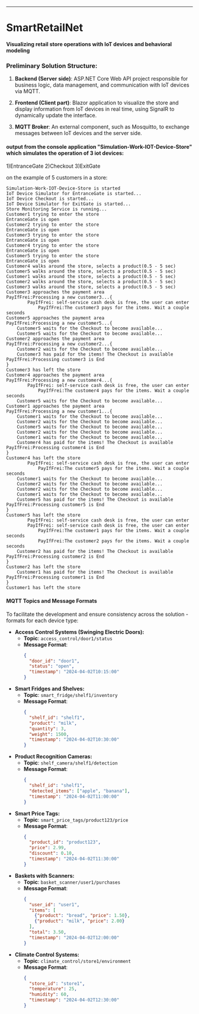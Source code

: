 ---

# SmartRetailNet

**Visualizing retail store operations with IoT devices and behavioral modeling**

### Preliminary Solution Structure:

1. **Backend (Server side)**: ASP.NET Core Web API project responsible for business logic, data management, and communication with IoT devices via MQTT.
    
2. **Frontend (Client part)**: Blazor application to visualize the store and display information from IoT devices in real time, using SignalR to dynamically update the interface.
    
3. **MQTT Broker**: An external component, such as Mosquitto, to exchange messages between IoT devices and the server side.


#### output from the console application "Simulation-Work-IOT-Device-Store" which simulates the operation of 3 iot devices:
1)EntranceGate
2)Checkout
3)ExitGate

on the example of 5 customers in a store:

```
Simulation-Work-IOT-Device-Store is started
IoT Device Simulator for EntranceGate is started...
IoT Device Checkout is started...
IoT Device Simulator for ExitGate is started...
Store Monitoring Service is running...
Customer1 trying to enter the store
EntranceGate is open
Customer2 trying to enter the store
EntranceGate is open
Customer3 trying to enter the store
EntranceGate is open
Customer4 trying to enter the store
EntranceGate is open
Customer5 trying to enter the store
EntranceGate is open
Customer4 walks around the store, selects a product(0.5 - 5 sec)
Customer5 walks around the store, selects a product(0.5 - 5 sec)
Customer1 walks around the store, selects a product(0.5 - 5 sec)
Customer2 walks around the store, selects a product(0.5 - 5 sec)
Customer3 walks around the store, selects a product(0.5 - 5 sec)
Customer3 approaches the payment area
PayIfFrei:Processing a new customer3...{
        PayIfFrei: self-service cash desk is free, the user can enter
            PayIfFrei:The customer3 pays for the items. Wait a couple seconds
Customer5 approaches the payment area
PayIfFrei:Processing a new customer5...{
    Customer5 waits for the Checkout to become available...
    Customer5 waits for the Checkout to become available...
Customer2 approaches the payment area
PayIfFrei:Processing a new customer2...{
    Customer2 waits for the Checkout to become available...
    Customer3 has paid for the items! The Checkout is available
PayIfFrei:Processing customer3 is End
}
Customer3 has left the store
Customer4 approaches the payment area
PayIfFrei:Processing a new customer4...{
        PayIfFrei: self-service cash desk is free, the user can enter
            PayIfFrei:The customer4 pays for the items. Wait a couple seconds
    Customer5 waits for the Checkout to become available...
Customer1 approaches the payment area
PayIfFrei:Processing a new customer1...{
    Customer1 waits for the Checkout to become available...
    Customer2 waits for the Checkout to become available...
    Customer5 waits for the Checkout to become available...
    Customer2 waits for the Checkout to become available...
    Customer1 waits for the Checkout to become available...
    Customer4 has paid for the items! The Checkout is available
PayIfFrei:Processing customer4 is End
}
Customer4 has left the store
        PayIfFrei: self-service cash desk is free, the user can enter
            PayIfFrei:The customer5 pays for the items. Wait a couple seconds
    Customer1 waits for the Checkout to become available...
    Customer2 waits for the Checkout to become available...
    Customer2 waits for the Checkout to become available...
    Customer1 waits for the Checkout to become available...
    Customer5 has paid for the items! The Checkout is available
PayIfFrei:Processing customer5 is End
}
Customer5 has left the store
        PayIfFrei: self-service cash desk is free, the user can enter
        PayIfFrei: self-service cash desk is free, the user can enter
            PayIfFrei:The customer1 pays for the items. Wait a couple seconds
            PayIfFrei:The customer2 pays for the items. Wait a couple seconds
    Customer2 has paid for the items! The Checkout is available
PayIfFrei:Processing customer2 is End
}
Customer2 has left the store
    Customer1 has paid for the items! The Checkout is available
PayIfFrei:Processing customer1 is End
}
Customer1 has left the store
```





#### MQTT Topics and Message Formats

To facilitate the development and ensure consistency across the solution - formats for each device type:

- **Access Control Systems (Swinging Electric Doors):**
  - **Topic**: `access_control/door1/status`
  - **Message Format**: 
    ```json
    { 
      "door_id": "door1", 
      "status": "open", 
      "timestamp": "2024-04-02T10:15:00" 
    }
    ```
- **Smart Fridges and Shelves:**
  - **Topic**: `smart_fridge/shelf1/inventory`
  - **Message Format**: 
    ```json
    { 
      "shelf_id": "shelf1", 
      "product": "milk", 
      "quantity": 3, 
      "weight": 1500, 
      "timestamp": "2024-04-02T10:30:00" 
    }
    ```
- **Product Recognition Cameras:**
  - **Topic**: `shelf_camera/shelf1/detection`
  - **Message Format**: 
    ```json
    { 
      "shelf_id": "shelf1", 
      "detected_items": ["apple", "banana"], 
      "timestamp": "2024-04-02T11:00:00" 
    }
    ```
- **Smart Price Tags:**
  - **Topic**: `smart_price_tags/product123/price`
  - **Message Format**: 
    ```json
    { 
      "product_id": "product123", 
      "price": 2.99, 
      "discount": 0.10, 
      "timestamp": "2024-04-02T11:30:00" 
    }
    ```
- **Baskets with Scanners:**
  - **Topic**: `basket_scanner/user1/purchases`
  - **Message Format**: 
    ```json
    { 
      "user_id": "user1", 
      "items": [
        {"product": "bread", "price": 1.50}, 
        {"product": "milk", "price": 2.00}
      ], 
      "total": 3.50, 
      "timestamp": "2024-04-02T12:00:00" 
    }
    ```
- **Climate Control Systems:**
  - **Topic**: `climate_control/store1/environment`
  - **Message Format**: 
    ```json
    { 
      "store_id": "store1", 
      "temperature": 25, 
      "humidity": 60, 
      "timestamp": "2024-04-02T12:30:00" 
    }
    ```

